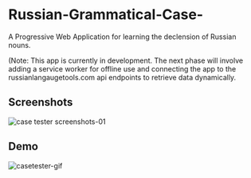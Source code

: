# Russian-Grammatical-Case-

A Progressive Web Application for learning the declension of Russian nouns. 

(Note: This app is currently in development. The next phase will involve adding a service worker for offline use and connecting the app to the russianlangaugetools.com api endpoints to retrieve data dynamically. 

## Screenshots
![case tester screenshots-01](https://user-images.githubusercontent.com/17185335/28251498-80c0b63e-6a76-11e7-9330-f5593e955f66.png)

## Demo
![casetester-gif](https://user-images.githubusercontent.com/17185335/28251501-92d95e5c-6a76-11e7-9317-c8bcfd5e2eac.gif)

